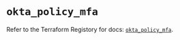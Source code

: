 # `okta_policy_mfa`

Refer to the Terraform Registory for docs: [`okta_policy_mfa`](https://registry.terraform.io/providers/okta/okta/3.46.0/docs/resources/policy_mfa).
